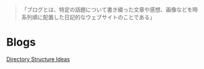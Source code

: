 > 「ブログとは、特定の話題について書き綴った文章や感想、画像などを時系列順に配置した日記的なウェブサイトのことである」

# Blogs
[Directory Structure Ideas](https://githubwua.github.io/blog/2021-01-07-directory-structure-ideas)
